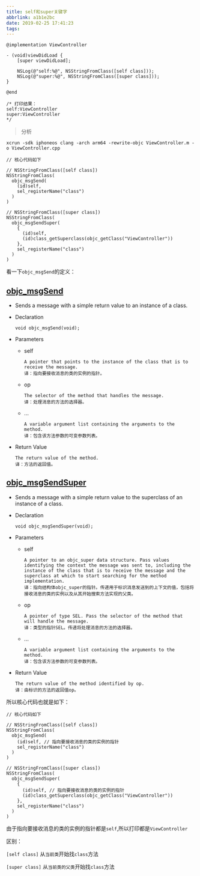 ```yaml
---
title: self和super关键字
abbrlink: a1b1e2bc
date: 2019-02-25 17:41:23
tags:
---
```



```objc
@implementation ViewController

- (void)viewDidLoad {
    [super viewDidLoad];
    
    NSLog(@"self:%@", NSStringFromClass([self class]));
    NSLog(@"super:%@", NSStringFromClass([super class]));
}

@end

/* 打印结果：
self:ViewController
super:ViewController
*/
```

<!-- more -->

> 分析

```shell
xcrun -sdk iphoneos clang -arch arm64 -rewrite-objc ViewController.m -o ViewController.cpp
```

```objc
// 核心代码如下

// NSStringFromClass([self class])
NSStringFromClass(
  objc_msgSend(
    (id)self, 
    sel_registerName("class")
  )
)

// NSStringFromClass([super class])
NSStringFromClass(
  objc_msgSendSuper(
    {
      (id)self, 
      (id)class_getSuperclass(objc_getClass("ViewController"))
    }, 
    sel_registerName("class")
  )
)
```

看一下`objc_msgSend`的定义：

## [objc_msgSend](https://developer.apple.com/documentation/objectivec/1456712-objc_msgsend)
- Sends a message with a simple return value to an instance of a class.
- Declaration
  ```objc
  void objc_msgSend(void);
  ```
- Parameters
  - self
    ```
    A pointer that points to the instance of the class that is to receive the message.
    译：指向要接收消息的类的实例的指针。
    ```
  - op
    ```
    The selector of the method that handles the message.
    译：处理消息的方法的选择器。
    ```


  - ...
    ```
    A variable argument list containing the arguments to the method.
    译：包含该方法参数的可变参数列表。
    ```

- Return Value
  ```
  The return value of the method.
  译：方法的返回值。
  ```


## [objc_msgSendSuper](https://developer.apple.com/documentation/objectivec/1456716-objc_msgsendsuper)
- Sends a message with a simple return value to the superclass of an instance of a class.
- Declaration
  ```objc
  void objc_msgSendSuper(void);
  ```
- Parameters
  - self
    ```
    A pointer to an objc_super data structure. Pass values identifying the context the message was sent to, including the instance of the class that is to receive the message and the superclass at which to start searching for the method implementation.
    译：指向结构体objc_super的指针。传递用于标识消息发送到的上下文的值，包括将接收消息的类的实例以及从其开始搜索方法实现的父类。
    ```
  - op
    ```
    A pointer of type SEL. Pass the selector of the method that will handle the message.
    译：类型的指针SEL。传递将处理消息的方法的选择器。
    ```


  - ...
    ```
    A variable argument list containing the arguments to the method.
    译：包含该方法参数的可变参数列表。
    ```

- Return Value
  ```
  The return value of the method identified by op.
  译：由标识的方法的返回值op。
  ```


所以核心代码也就是如下：

```objc
// 核心代码如下

// NSStringFromClass([self class])
NSStringFromClass(
  objc_msgSend(
    (id)self, // 指向要接收消息的类的实例的指针
    sel_registerName("class")
  )
)

// NSStringFromClass([super class])
NSStringFromClass(
  objc_msgSendSuper(
    {
      (id)self, // 指向要接收消息的类的实例的指针
      (id)class_getSuperclass(objc_getClass("ViewController"))
    }, 
    sel_registerName("class")
  )
)
```

由于指向要接收消息的类的实例的指针都是`self`,所以打印都是`ViewController`

区别：

`[self class]` 从`当前类`开始找`class`方法

`[super class]` 从`当前类的父类`开始找`class`方法

